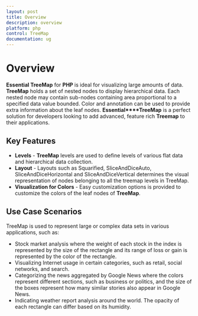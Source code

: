 ```yaml
---
layout: post
title: Overview
description: overview
platform: php
control: TreeMap
documentation: ug
---
```


# Overview

**Essential TreeMap** for **PHP** is ideal for visualizing large amounts of data. **TreeMap** holds a set of nested nodes to display hierarchical data. Each nested node may contain sub-nodes containing area proportional to a specified data value bounded. Color and annotation can be used to provide extra information about the leaf nodes. **Essential****TreeMap** is a perfect solution for developers looking to add advanced, feature rich **Treemap** to their applications.

## Key Features

* **Levels**  - **TreeMap** levels are used to define levels of various flat data and hierarchical data collection.
* **Layout** - Layouts such as Squarified, SliceAndDiceAuto, SliceAndDiceHorizontal and SliceAndDiceVertical determines the visual representation of nodes belonging to all the treemap levels in TreeMap.
* **Visualization for Colors** - Easy customization options is provided to customize the colors of the leaf nodes of **TreeMap**.

## Use Case Scenarios

TreeMap is used to represent large or complex data sets in various applications, such as:

* Stock market analysis where the weight of each stock in the index is represented by the size of the rectangle and its range of loss or gain is represented by the color of the rectangle.
* Visualizing Internet usage in certain categories, such as retail, social networks, and search.
* Categorizing the news aggregated by Google News where the colors represent different sections, such as business or politics, and the size of the boxes represent how many similar stories also appear in Google News.
* Indicating weather report analysis around the world. The opacity of each rectangle can differ based on its humidity.




